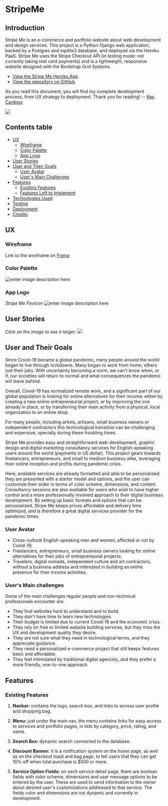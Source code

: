 # StripeMe

## Introduction

Stripe Me is an e-commerce and portfolio website about web-development and design services. This project is a Python-Django web application, backed by a Postgres and squlite3 database, and deployed via the Heroku PaaS. Stripe Me uses the Stripe Checkout API (in testing mode: not currently taking real card payments) and is a lightweight, responsive website designed with the Bootstrap Grid Systems.  

-   [View the Stripe Me Heroku App](https://kika-stripe-me.herokuapp.com/)
-   [View the repository on GitHub](https://github.com/kescardoso/stripeme)
  
As you read this document, you will find my complete development process, from UX strategy to deployment. Thank you for reading! -- [Kes Cardoso](https://github.com/kescardoso)

![](https://raw.githubusercontent.com/kescardoso/stripeme/master/media/project-present.png)

## Contents table

 - [UX](https://github.com/kescardoso/stripeme#ux)
	 - [Wireframe](https://github.com/kescardoso/stripeme#wireframe)
	 - [Color Palette](https://github.com/kescardoso/stripeme#color-palette)
	 - [App Logo](https://github.com/kescardoso/stripeme#app-logo)
 - [User Stories](https://github.com/kescardoso/stripeme#user-stories)
 - [User and Their Goals](https://github.com/kescardoso/stripeme#user-and-their-goals)
	 - [User Avatar](https://github.com/kescardoso/stripeme#user-avatar)
	 - [User's Main Challenges](https://github.com/kescardoso/stripeme#users-main-challenges)
 - [Features](https://github.com/kescardoso/stripeme#features)
	 - [Existing Features](https://github.com/kescardoso/stripeme#existing-features)
	 - [Features Left to Implement](https://github.com/kescardoso/stripeme#features-left-to-implement)
 - [Technologies Used](https://github.com/kescardoso/stripeme#technologies-used)
 - [Testing](https://github.com/kescardoso/stripeme#testing)
 - [Deployment](https://github.com/kescardoso/stripeme#deployment)
 - [Credits](https://github.com/kescardoso/stripeme#credits)

## UX

### Wireframe
Link to the wireframe on [Figma](https://www.figma.com/file/onwkxg3NFMtijcRfl83X8N/StripeMe?node-id=0%3A1)

### Color Palette
![enter image description here](https://raw.githubusercontent.com/kescardoso/stripeme/master/media/color-palette.png)

### App Logo
*Stripe Me Favicon*
![enter image description here](https://raw.githubusercontent.com/kescardoso/stripeme/master/media/SripeMe-Favicon.png)

## User Stories
*Click on the image to see it larger:*
![](https://raw.githubusercontent.com/kescardoso/stripeme/master/media/user-stories.png)


## User and Their Goals

Since Covid-19 became a global pandemic, many people around the world began to live through lockdowns. Many began to work from home; others lost their jobs. With uncertainty becoming a norm, we can't know when, or if, our societies will return to normal and what consequences the pandemic will leave behind.

Overall, Covid-19 has normalized remote work, and a significant part of our global population is looking for online alternatives for their income: either by creating a new online entrepreneurial project, or by improving the one already in place, or by transferring their main activity from a physical, local organization to an online shop.

For many people, including artists, artisans, small business owners or independent contractors this technological transition can be challenging and expensive, specially during these troubling times.

Stripe Me provides easy and straightforward web-development, graphic design and digital marketing consultancy services for English-speaking users around the world (payments in US dollar). This project gears towards freelancers, entrepreneurs, and small to medium business alike, leveraging their online inception and profits during pandemic crisis.

Here, available services are already formatted and able to be personalized: they are presented with a starter model and options, and the user can customize their order in terms of color scheme, dimensions, and content. Consultancy sessions are also available for users who wish to have higher control and a more professionally involved approach to their digital business development. By setting up basic formats and options that can be personalized, Stripe Me keeps prices affordable and delivery time optimized, and is therefore a great digital services provider for the pandemic times.

### User Avatar

- Cross-cultural English-speaking men and women, affected or not by Covid-19;
- Freelancers, entrepreneurs, small business owners looking for online alternatives for their jobs of entrepreneurial projects;
- Travelers, digital nomads, independent culture and art contractors, without a business address and interested in building an online presence for their income activities.
        
### User's Main challenges

Some of the main challenges regular people and non-technical professionals encounter are:

- They find websites hard to understand and to build.
- They don't have time to learn new technologies.
- Their budget is limited due to current Covid-19 and the economic crisis.
- They rely on free or limited website building services, but they miss the UX and development quality they desire.
- They are not sure what they need in technological terms, and they appreciate guidance.
- They need a personalized e-commerce project that still keeps features basic and affordable.
- They feel intimidated by traditional digital agencies, and they prefer a more friendly, one-to-one approach.

## Features

### Existing Features

1.  **Navbar:** contains the logo, search box, and links to access user profile and shopping bag.

2.  **Menu:** just under the main nav, the menu contains links for easy access to services and portfolio pages, in lists by category, price, rating, and name.

3.  **Search Box:** dynamic search connected to the database.

4.  **Discount Banner:** it is a notification system on the home page, as well as on the checkout toast and bag page, to tell users that they can get 10% off when total purchase is $500 or more.

5.  **Service Option Fields:** on each service detail page, there are boolean fields with color scheme, dimensions and user message options to be entered by the user. These are used to send information to the owner about desired user's customizations addressed to that service. The fields color and dimensions are not dynamic and currently in development.
